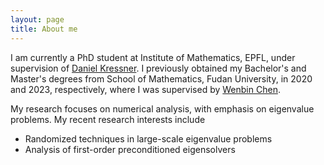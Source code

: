 ```yaml
---
layout: page
title: About me
---
```


I am currently a PhD student at Institute of Mathematics, EPFL, under supervision of [Daniel Kressner](https://people.epfl.ch/daniel.kressner?lang=en). I previously obtained my Bachelor's and Master's degrees from School of Mathematics, Fudan University, in 2020 and 2023, respectively, where I was supervised by [Wenbin Chen](https://math.fudan.edu.cn/fa/5c/c30607a326236/page.htm).

My research focuses on numerical analysis, with emphasis on eigenvalue problems. My recent research interests include

* Randomized techniques in large-scale eigenvalue problems
* Analysis of first-order preconditioned eigensolvers
